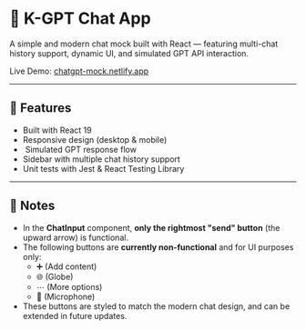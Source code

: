 # 💬 K-GPT Chat App

A simple and modern chat mock built with React — featuring multi-chat history support, dynamic UI, and simulated GPT API interaction.

Live Demo: [chatgpt-mock.netlify.app](https://k-gpt.netlify.app/)

---

## 🚀 Features

- Built with React 19
- Responsive design (desktop & mobile)
-  Simulated GPT response flow
- Sidebar with multiple chat history support
- Unit tests with Jest & React Testing Library

---

## 📝 Notes

- In the **ChatInput** component, **only the rightmost "send" button** (the upward arrow) is functional.
- The following buttons are **currently non-functional** and for UI purposes only:
  - ➕ (Add content)
  - 🌐 (Globe)
  - ⋯ (More options)
  - 🎤 (Microphone)
- These buttons are styled to match the modern chat design, and can be extended in future updates.



